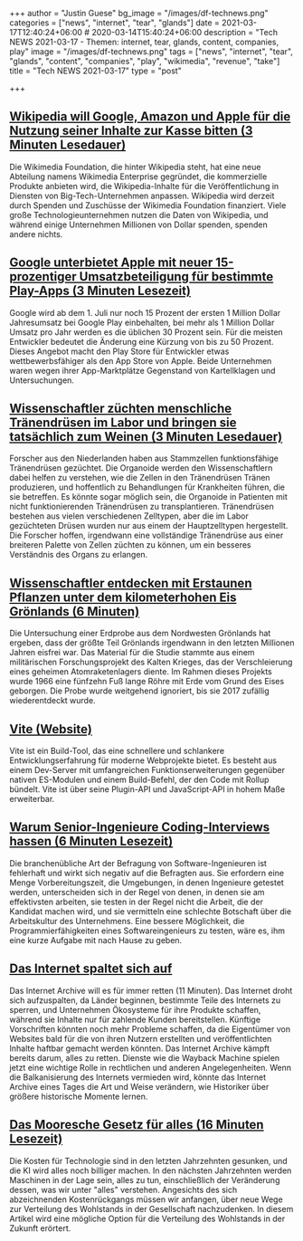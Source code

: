 +++
author = "Justin Guese"
bg_image = "/images/df-technews.png"
categories = ["news", "internet", "tear", "glands"]
date = 2021-03-17T12:40:24+06:00 # 2020-03-14T15:40:24+06:00
description = "Tech NEWS 2021-03-17 - Themen: internet, tear, glands, content, companies, play"
image = "/images/df-technews.png"
tags = ["news", "internet", "tear", "glands", "content", "companies", "play", "wikimedia", "revenue", "take"]
title = "Tech NEWS 2021-03-17"
type = "post"

+++

## [Wikipedia will Google, Amazon und Apple für die Nutzung seiner Inhalte zur Kasse bitten (3 Minuten Lesedauer)](https://mashable.com/article/wikipedia-charging-big-tech/)

 Die Wikimedia Foundation, die hinter Wikipedia steht, hat eine neue Abteilung namens Wikimedia Enterprise gegründet, die kommerzielle Produkte anbieten wird, die Wikipedia-Inhalte für die Veröffentlichung in Diensten von Big-Tech-Unternehmen anpassen. Wikipedia wird derzeit durch Spenden und Zuschüsse der Wikimedia Foundation finanziert. Viele große Technologieunternehmen nutzen die Daten von Wikipedia, und während einige Unternehmen Millionen von Dollar spenden, spenden andere nichts.

## [Google unterbietet Apple mit neuer 15-prozentiger Umsatzbeteiligung für bestimmte Play-Apps (3 Minuten Lesezeit)](https://arstechnica.com/gadgets/2021/03/google-undercuts-apple-with-new-15-revenue-share-for-certain-play-apps/)

 Google wird ab dem 1. Juli nur noch 15 Prozent der ersten 1 Million Dollar Jahresumsatz bei Google Play einbehalten, bei mehr als 1 Million Dollar Umsatz pro Jahr werden es die üblichen 30 Prozent sein. Für die meisten Entwickler bedeutet die Änderung eine Kürzung von bis zu 50 Prozent. Dieses Angebot macht den Play Store für Entwickler etwas wettbewerbsfähiger als den App Store von Apple. Beide Unternehmen waren wegen ihrer App-Marktplätze Gegenstand von Kartellklagen und Untersuchungen.

## [Wissenschaftler züchten menschliche Tränendrüsen im Labor und bringen sie tatsächlich zum Weinen (3 Minuten Lesedauer)](https://www.cnet.com/news/scientists-grow-human-tear-glands-in-a-lab-and-actually-make-them-cry/)

 Forscher aus den Niederlanden haben aus Stammzellen funktionsfähige Tränendrüsen gezüchtet. Die Organoide werden den Wissenschaftlern dabei helfen zu verstehen, wie die Zellen in den Tränendrüsen Tränen produzieren, und hoffentlich zu Behandlungen für Krankheiten führen, die sie betreffen. Es könnte sogar möglich sein, die Organoide in Patienten mit nicht funktionierenden Tränendrüsen zu transplantieren. Tränendrüsen bestehen aus vielen verschiedenen Zelltypen, aber die im Labor gezüchteten Drüsen wurden nur aus einem der Hauptzelltypen hergestellt. Die Forscher hoffen, irgendwann eine vollständige Tränendrüse aus einer breiteren Palette von Zellen züchten zu können, um ein besseres Verständnis des Organs zu erlangen.

## [Wissenschaftler entdecken mit Erstaunen Pflanzen unter dem kilometerhohen Eis Grönlands (6 Minuten)](https://www.sciencedaily.com/releases/2021/03/210315165639.htm)

 Die Untersuchung einer Erdprobe aus dem Nordwesten Grönlands hat ergeben, dass der größte Teil Grönlands irgendwann in den letzten Millionen Jahren eisfrei war. Das Material für die Studie stammte aus einem militärischen Forschungsprojekt des Kalten Krieges, das der Verschleierung eines geheimen Atomraketenlagers diente. Im Rahmen dieses Projekts wurde 1966 eine fünfzehn Fuß lange Röhre mit Erde vom Grund des Eises geborgen. Die Probe wurde weitgehend ignoriert, bis sie 2017 zufällig wiederentdeckt wurde.

## [Vite (Website)](https://vitejs.dev/)

 Vite ist ein Build-Tool, das eine schnellere und schlankere Entwicklungserfahrung für moderne Webprojekte bietet. Es besteht aus einem Dev-Server mit umfangreichen Funktionserweiterungen gegenüber nativen ES-Modulen und einem Build-Befehl, der den Code mit Rollup bündelt. Vite ist über seine Plugin-API und JavaScript-API in hohem Maße erweiterbar.

## [Warum Senior-Ingenieure Coding-Interviews hassen (6 Minuten Lesezeit)](https://medium.com/swlh/why-senior-engineers-hate-coding-interviews-d583d2855757)

 Die branchenübliche Art der Befragung von Software-Ingenieuren ist fehlerhaft und wirkt sich negativ auf die Befragten aus. Sie erfordern eine Menge Vorbereitungszeit, die Umgebungen, in denen Ingenieure getestet werden, unterscheiden sich in der Regel von denen, in denen sie am effektivsten arbeiten, sie testen in der Regel nicht die Arbeit, die der Kandidat machen wird, und sie vermitteln eine schlechte Botschaft über die Arbeitskultur des Unternehmens. Eine bessere Möglichkeit, die Programmierfähigkeiten eines Softwareingenieurs zu testen, wäre es, ihm eine kurze Aufgabe mit nach Hause zu geben.

## [Das Internet spaltet sich auf](https://www.protocol.com/internet-archive-preserving-future)

 Das Internet Archive will es für immer retten (11 Minuten). Das Internet droht sich aufzuspalten, da Länder beginnen, bestimmte Teile des Internets zu sperren, und Unternehmen Ökosysteme für ihre Produkte schaffen, während sie Inhalte nur für zahlende Kunden bereitstellen. Künftige Vorschriften könnten noch mehr Probleme schaffen, da die Eigentümer von Websites bald für die von ihren Nutzern erstellten und veröffentlichten Inhalte haftbar gemacht werden könnten. Das Internet Archive kämpft bereits darum, alles zu retten. Dienste wie die Wayback Machine spielen jetzt eine wichtige Rolle in rechtlichen und anderen Angelegenheiten. Wenn die Balkanisierung des Internets vermieden wird, könnte das Internet Archive eines Tages die Art und Weise verändern, wie Historiker über größere historische Momente lernen.

## [Das Mooresche Gesetz für alles (16 Minuten Lesezeit)](https://moores.samaltman.com/)

 Die Kosten für Technologie sind in den letzten Jahrzehnten gesunken, und die KI wird alles noch billiger machen. In den nächsten Jahrzehnten werden Maschinen in der Lage sein, alles zu tun, einschließlich der Veränderung dessen, was wir unter "alles" verstehen. Angesichts des sich abzeichnenden Kostenrückgangs müssen wir anfangen, über neue Wege zur Verteilung des Wohlstands in der Gesellschaft nachzudenken. In diesem Artikel wird eine mögliche Option für die Verteilung des Wohlstands in der Zukunft erörtert.

